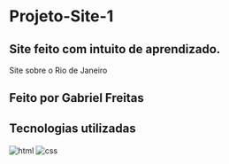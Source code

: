 # Projeto-Site-1

## Site feito com intuito de aprendizado.
Site sobre o Rio de Janeiro
## Feito por Gabriel Freitas
## Tecnologias utilizadas

<img align="center" alt="html" src="https://img.shields.io/badge/HTML5-E34F26?style=for-the-badge&logo=html5&logoColor=white" />
<img align="center" alt="css" src="https://img.shields.io/badge/CSS3-1572B6?style=for-the-badge&logo=css3&logoColor=white"/>
